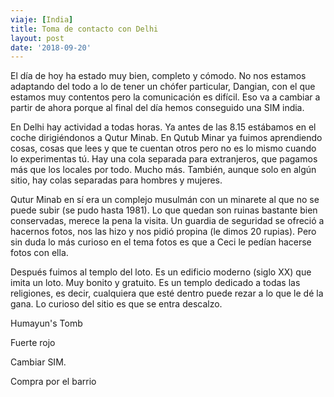 ```yaml
---
viaje: [India]
title: Toma de contacto con Delhi
layout: post
date: '2018-09-20'
---
```


El día de hoy ha estado muy bien, completo y cómodo. No nos estamos adaptando del todo a lo de tener un chófer particular, Dangian, con el que estamos muy contentos pero la comunicación es difícil. Eso va a cambiar a partir de ahora porque al final del día hemos conseguido una SIM india.

En Delhi hay actividad a todas horas. Ya antes de las 8.15 estábamos en el coche dirigiéndonos a Qutur Minab. En Qutub Minar ya fuimos aprendiendo cosas, cosas que lees y que te cuentan otros pero no es lo mismo cuando lo experimentas tú. Hay una cola separada para extranjeros, que pagamos más que los locales por todo. Mucho más. También, aunque solo en algún sitio, hay colas separadas para hombres y mujeres.

Qutur Minab en sí era un complejo musulmán con un minarete al que no se puede subir (se pudo hasta 1981). Lo que quedan son ruinas bastante bien conservadas, merece la pena la visita. Un guardia de seguridad se ofreció a hacernos fotos, nos las hizo y nos pidió propina (le dimos 20 rupias). Pero sin duda lo más curioso en el tema fotos es que a Ceci le pedían hacerse fotos con ella.

Después fuimos al templo del loto. Es un edificio moderno (siglo XX) que imita un loto. Muy bonito y gratuito. Es un templo dedicado a todas las religiones, es decir, cualquiera que esté dentro puede rezar a lo que le dé la gana. Lo curioso del sitio es que se entra descalzo.

Humayun's Tomb

Fuerte rojo

Cambiar SIM.

Compra por el barrio